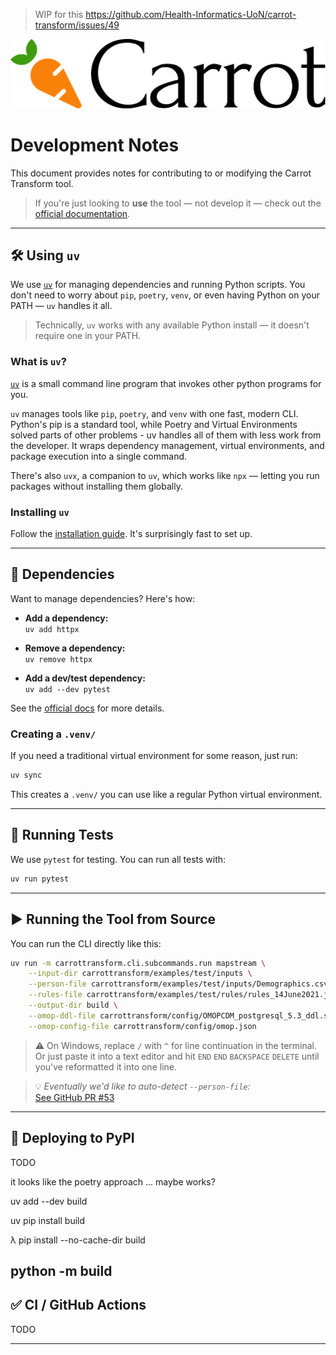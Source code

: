 
> WIP for this https://github.com/Health-Informatics-UoN/carrot-transform/issues/49

[![Carrot Logo](images/logo-primary.png)](https://carrot.ac.uk/transform)

# Development Notes

This document provides notes for contributing to or modifying the Carrot Transform tool.

> If you're just looking to **use** the tool — not develop it — check out the [official documentation](https://carrot.ac.uk/transform).

---

## 🛠 Using `uv`

We use [`uv`](https://docs.astral.sh/uv/) for managing dependencies and running Python scripts.
You don't need to worry about `pip`, `poetry`, `venv`, or even having Python on your PATH — `uv` handles it all.

> Technically, `uv` works with any available Python install — it doesn't require one in your PATH.

### What is `uv`?

[`uv`](https://docs.astral.sh/uv/) is a small command line program that invokes other python programs for you.

`uv` manages tools like `pip`, `poetry`, and `venv` with one fast, modern CLI.
Python's pip is a standard tool, while Poetry and Virtual Environments solved parts of other problems - uv handles all of them with less work from the developer.
It wraps dependency management, virtual environments, and package execution into a single command.

There's also `uvx`, a companion to `uv`, which works like `npx` — letting you run packages without installing them globally.

### Installing `uv`

Follow the [installation guide](https://docs.astral.sh/uv/#installation).
It's surprisingly fast to set up.

---

## 🧩 Dependencies

Want to manage dependencies? Here's how:

- **Add a dependency:**  
  `uv add httpx`

- **Remove a dependency:**  
  `uv remove httpx`

- **Add a dev/test dependency:**  
  `uv add --dev pytest`

See the [official docs](https://docs.astral.sh/uv/concepts/projects/dependencies/) for more details.

### Creating a `.venv/`

If you need a traditional virtual environment for some reason, just run:

```sh
uv sync
```

This creates a `.venv/` you can use like a regular Python virtual environment.

---

## 🧪 Running Tests

We use `pytest` for testing.
You can run all tests with:

```sh
uv run pytest
```

---

## ▶️ Running the Tool from Source

You can run the CLI directly like this:

```sh
uv run -m carrottransform.cli.subcommands.run mapstream \
    --input-dir carrottransform/examples/test/inputs \
    --person-file carrottransform/examples/test/inputs/Demographics.csv \
    --rules-file carrottransform/examples/test/rules/rules_14June2021.json \
    --output-dir build \
    --omop-ddl-file carrottransform/config/OMOPCDM_postgresql_5.3_ddl.sql \
    --omop-config-file carrottransform/config/omop.json
```

> ⚠️ On Windows, replace `/` with `^` for line continuation in the terminal.
> Or just paste it into a text editor and hit `END` `END` `BACKSPACE` `DELETE` until you've reformatted it into one line.

> 💡 *Eventually we'd like to auto-detect `--person-file`:*  
> [See GitHub PR #53](https://github.com/Health-Informatics-UoN/carrot-transform/pull/53)

---

## 🚀 Deploying to PyPI

TODO


it looks like the poetry approach ... maybe works?

uv add --dev build

uv pip install build


λ pip install --no-cache-dir build

python -m build
---

## ✅ CI / GitHub Actions

TODO

---
